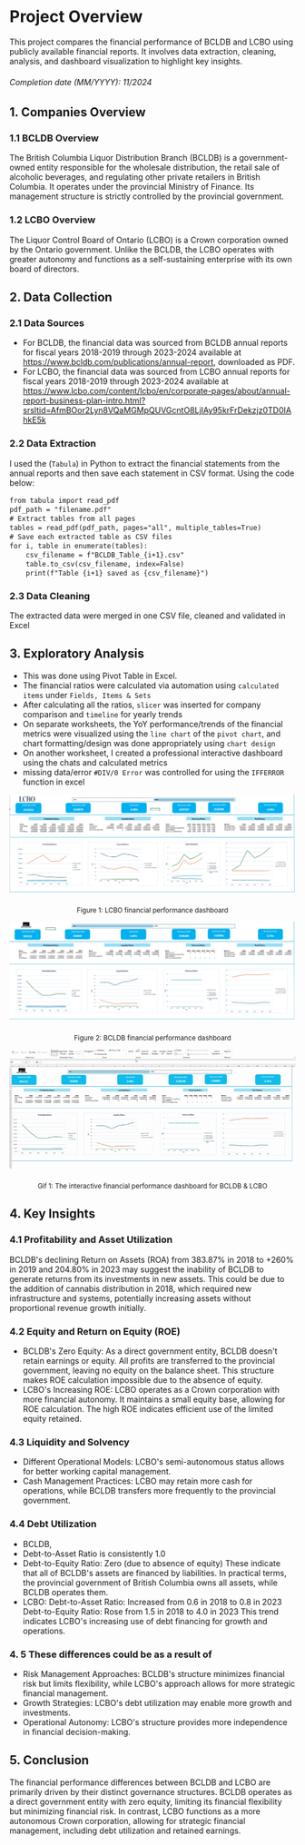 # Project Overview
This project compares the financial performance of BCLDB and LCBO using publicly available financial reports. It involves data extraction, cleaning, analysis, and dashboard visualization to highlight key insights.

###### Completion date (MM/YYYY): 11/2024
## 1. Companies Overview
### 1.1 BCLDB Overview
The British Columbia Liquor Distribution Branch (BCLDB) is a government-owned entity responsible for the wholesale distribution, the retail sale of alcoholic beverages, and regulating other private retailers in British Columbia. It operates under the provincial Ministry of Finance. Its management structure is strictly controlled by the provincial government. 
### 1.2 LCBO Overview
The Liquor Control Board of Ontario (LCBO) is a Crown corporation owned by the Ontario government. Unlike the BCLDB, the LCBO operates with greater autonomy and functions as a self-sustaining enterprise with its own board of directors.
## 2. Data Collection
### 2.1 Data Sources
- For BCLDB, the financial data was sourced from BCLDB annual reports for fiscal years 2018-2019 through 2023-2024 available at https://www.bcldb.com/publications/annual-report, downloaded as PDF. 
- For LCBO, the financial data was sourced from LCBO annual reports for fiscal years 2018-2019 through 2023-2024 available at https://www.lcbo.com/content/lcbo/en/corporate-pages/about/annual-report-business-plan-intro.html?srsltid=AfmBOor2Lyn8VQaMGMpQUVGcntO8LjIAy95krFrDekzjz0TD0IAhkE5k
### 2.2 Data Extraction
I used the (```Tabula```) in Python to extract the financial statements from the annual reports and then save each statement in CSV format. Using the code below:
  
  ```
  from tabula import read_pdf
  pdf_path = "filename.pdf"
  # Extract tables from all pages
  tables = read_pdf(pdf_path, pages="all", multiple_tables=True)
  # Save each extracted table as CSV files
  for i, table in enumerate(tables):
      csv_filename = f"BCLDB_Table_{i+1}.csv"
      table.to_csv(csv_filename, index=False)
      print(f"Table {i+1} saved as {csv_filename}")
  
  ```
 ### 2.3 Data Cleaning
The extracted data were merged in one CSV file, cleaned and validated in Excel
 
## 3. Exploratory Analysis
- This was done using Pivot Table in Excel.
- The financial ratios were calculated via automation using ```calculated items``` under ```Fields, Items & Sets```
- After calculating all the ratios, ```slicer``` was inserted for company comparison and ```timeline``` for yearly trends
- On separate worksheets, the YoY performance/trends of the financial metrics were visualized using the ```line chart``` of the ```pivot chart```, and chart formatting/design was done appropriately using ```chart design```
- On another worksheet, I created a professional interactive dashboard using the chats and calculated metrics
- missing data/error ```#DIV/0 Error``` was controlled for using the ```IFFERROR``` function in excel

![LCBO Financial performance Dashboard](images/lcbo_dashboard.png) <p align="center"><sub>Figure 1: LCBO financial performance dashboard</sub></p>

![BCLDB Financial performance Dashboard](images/bcldb_dashboard.png) <p align="center"><sub>Figure 2: BCLDB financial performance dashboard</sub></p>

![BCLDB & LCBO Financial performance Dashboard](images/bcld_lcbo_dashboard.gif)
<p align="center"><sub>Gif 1:  The interactive financial performance dashboard for BCLDB & LCBO</sub></p>

## 4. Key Insights

### 4.1 Profitability and Asset Utilization
BCLDB's declining Return on Assets (ROA) from 383.87% in 2018 to +260% in 2019 and 204.80% in 2023 may suggest the inability of BCLDB to generate returns from its investments in new assets. This could be due to the addition of cannabis distribution in 2018, which required new infrastructure and systems, potentially increasing assets without proportional revenue growth initially.

### 4.2 Equity and Return on Equity (ROE)
- BCLDB's Zero Equity: As a direct government entity, BCLDB doesn't retain earnings or equity. All profits are transferred to the provincial government, leaving no equity on the balance sheet. This structure makes ROE calculation impossible due to the absence of equity.
- LCBO's Increasing ROE: LCBO operates as a Crown corporation with more financial autonomy. It maintains a small equity base, allowing for ROE calculation. The high ROE indicates efficient use of the limited equity retained.
### 4.3 Liquidity and Solvency
- Different Operational Models: LCBO's semi-autonomous status allows for better working capital management.
- Cash Management Practices: LCBO may retain more cash for operations, while BCLDB transfers more frequently to the provincial government.
### 4.4 Debt Utilization
- BCLDB,
 - Debt-to-Asset Ratio is consistently 1.0
 - Debt-to-Equity Ratio: Zero (due to absence of equity)
   These indicate that all of BCLDB's assets are financed by liabilities. In practical terms, the provincial government of British Columbia owns all assets, while BCLDB operates them.
- LCBO:
Debt-to-Asset Ratio: Increased from 0.6 in 2018 to 0.8 in 2023
Debt-to-Equity Ratio: Rose from 1.5 in 2018 to 4.0 in 2023
This trend indicates LCBO's increasing use of debt financing for growth and operations.

### 4. 5 These differences could be as a result of
- Risk Management Approaches: BCLDB's structure minimizes financial risk but limits flexibility, while LCBO's approach allows for more strategic financial management.
- Growth Strategies: LCBO's debt utilization may enable more growth and investments.
- Operational Autonomy: LCBO's structure provides more independence in financial decision-making.

## 5. Conclusion
The financial performance differences between BCLDB and LCBO are primarily driven by their distinct governance structures. BCLDB operates as a direct government entity with zero equity, limiting its financial flexibility but minimizing financial risk. In contrast, LCBO functions as a more autonomous Crown corporation, allowing for strategic financial management, including debt utilization and retained earnings.





